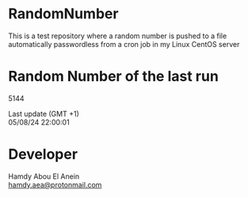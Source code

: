 # RandomNumber    
This is a test repository where a random number is pushed to a file automatically passwordless from a cron job in my Linux CentOS server    
# Random Number of the last run   
5144
      
Last update (GMT +1)    
05/08/24 22:00:01
# Developer    
Hamdy Abou El Anein   
hamdy.aea@protonmail.com
